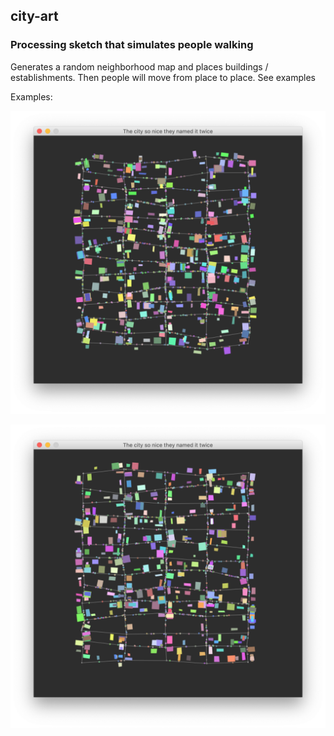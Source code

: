 ## city-art
### Processing sketch that simulates people walking

Generates a random neighborhood map and places buildings / establishments. Then people will move from place to place. See examples

Examples:

![example1](screenshot/screenshot-1.png)

![example2](screenshot/screenshot-2.png)